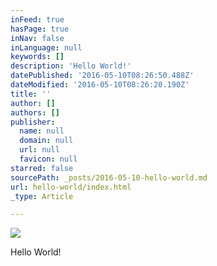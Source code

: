 ```yaml
---
inFeed: true
hasPage: true
inNav: false
inLanguage: null
keywords: []
description: 'Hello World!'
datePublished: '2016-05-10T08:26:50.488Z'
dateModified: '2016-05-10T08:26:20.190Z'
title: ''
author: []
authors: []
publisher:
  name: null
  domain: null
  url: null
  favicon: null
starred: false
sourcePath: _posts/2016-05-10-hello-world.md
url: hello-world/index.html
_type: Article

---
```

![](https://the-grid-user-content.s3-us-west-2.amazonaws.com/1dff5825-d137-4cfd-9cf7-34ae21cc13c0.jpg)

Hello World!
